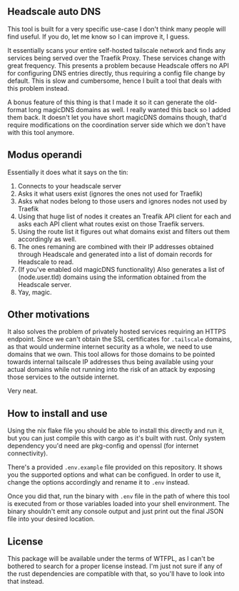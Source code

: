 Headscale auto DNS
----------

This tool is built for a very specific use-case I don't think many people will find useful.
If you do, let me know so I can improve it, I guess.

It essentially scans your entire self-hosted tailscale network and finds any services
being served over the Traefik Proxy. These services change with great frequency.
This presents a problem because Headscale offers no API for configuring DNS entries directly,
thus requiring a config file change by default. This is slow and cumbersome, hence I built a tool
that deals with this problem instead.

A bonus feature of this thing is that I made it so it can generate the old-format long magicDNS 
domains as well. I really wanted this back so I added them back. It doesn't let you have
short magicDNS domains though, that'd require modifications on the coordination server side
which we don't have with this tool anymore.

Modus operandi
----------

Essentially it does what it says on the tin:
1. Connects to your headscale server
2. Asks it what users exist (ignores the ones not used for Traefik)
3. Asks what nodes belong to those users and ignores nodes not used by Traefik
4. Using that huge list of nodes it creates an Treafik API client for each and
asks each API client what routes exist on those Traefik servers.
5. Using the route list it figures out what domains exist and filters out them
accordingly as well. 
6. The ones remaning are combined with their IP addresses obtained through Headscale
and generated into a list of domain records for Headscale to read.
7. (If you've enabled old magicDNS functionality) Also generates a list of 
(node.user.tld) domains using the information obtained from the Headscale server. 
8. Yay, magic.

Other motivations
----------

It also solves the problem of privately hosted services requiring an HTTPS endpoint. Since we
can't obtain the SSL certificates for ``.tailscale`` domains, as that would undermine internet
security as a whole, we need to use domains that we own. This tool allows for those domains to
be pointed towards internal tailscale IP addresses thus being available using your actual domains
while not running into the risk of an attack by exposing those services to the outside internet.

Very neat.

How to install and use
----------------

Using the nix flake file you should be able to install this directly and run it, but you can just
compile this with cargo as it's built with rust. Only system dependency you'd need are pkg-config
and openssl (for internet connectivity).

There's a provided ``.env.example`` file provided on this repository. It shows you the supported
options and what can be configued. In order to use it, change the options accordingly and rename
it to ``.env`` instead.

Once you did that, run the binary with ``.env`` file in the path of where this tool is executed
from or those variables loaded into your shell environment. The binary shouldn't emit any console 
output and just print out the final JSON file into your desired location.

License
-------

This package will be available under the terms of WTFPL, as I can't be bothered to search for a
proper license instead. I'm just not sure if any of the rust dependencies are compatible with that,
so you'll have to look into that instead.

